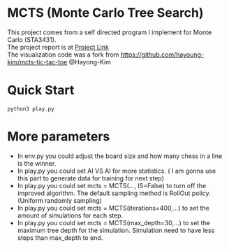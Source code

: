 # MCTS (Monte Carlo Tree Search)
This project comes from a self directed program I implement for Monte Carlo (STA3431). \
The project report is at [Project Link](https://www.wei-siyi.com/files/STA3431_Project_Report.pdf) \
The visualization code was a fork from https://github.com/hayoung-kim/mcts-tic-tac-toe @Hayong-Kim

# Quick Start
```
python3 play.py
```

# More parameters
* In env.py you could adjust the board size and how many chess in a line is the winner.
* In play.py you could set AI VS AI for more statistics. ( I am gonna use this part to generate data for training for next step)
* In play.py you could set mcts = MCTS(..., IS=False) to turn off the improved algorithm. The default sampling method is RollOut policy. (Uniform randomly sampling)
* In play.py you could set mcts = MCTS(iterations=400,...) to set the amount of simulations for each step.
* In play.py you could set mcts = MCTS(max_depth=30,...) to set the maximum tree depth for the simulation. Simulation need to have less steps than max_depth to end.
